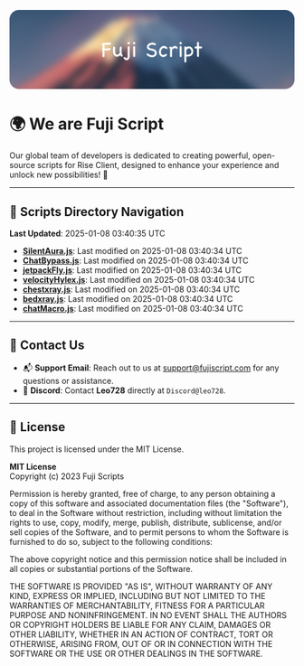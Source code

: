 ![Banner](.github/b.webp)

# 🌍 **We are Fuji Script**

Our global team of developers is dedicated to creating powerful, open-source scripts for Rise Client, designed to enhance your experience and unlock new possibilities! 🌟

---
<!-- SCRIPTS_NAVIGATION_START -->
## 📂 **Scripts Directory Navigation**

**Last Updated**: 2025-01-08 03:40:35 UTC

- **[SilentAura.js](scripts/SilentAura.js)**: Last modified on 2025-01-08 03:40:34 UTC
- **[ChatBypass.js](scripts/ChatBypass.js)**: Last modified on 2025-01-08 03:40:34 UTC
- **[jetpackFly.js](scripts/jetpackFly.js)**: Last modified on 2025-01-08 03:40:34 UTC
- **[velocityHylex.js](scripts/velocityHylex.js)**: Last modified on 2025-01-08 03:40:34 UTC
- **[chestxray.js](scripts/chestxray.js)**: Last modified on 2025-01-08 03:40:34 UTC
- **[bedxray.js](scripts/bedxray.js)**: Last modified on 2025-01-08 03:40:34 UTC
- **[chatMacro.js](scripts/chatMacro.js)**: Last modified on 2025-01-08 03:40:34 UTC

<!-- SCRIPTS_NAVIGATION_END -->

---

## 💬 **Contact Us**  
- 📬 **Support Email**: Reach out to us at [support@fujiscript.com](mailto:support@fujiscript.com) for any questions or assistance.  
- 💬 **Discord**: Contact **Leo728** directly at `Discord@leo728`.

---

## 📜 **License**

This project is licensed under the MIT License.  

**MIT License**  
Copyright (c) 2023 Fuji Scripts  

Permission is hereby granted, free of charge, to any person obtaining a copy of this software and associated documentation files (the "Software"), to deal in the Software without restriction, including without limitation the rights to use, copy, modify, merge, publish, distribute, sublicense, and/or sell copies of the Software, and to permit persons to whom the Software is furnished to do so, subject to the following conditions:  

The above copyright notice and this permission notice shall be included in all copies or substantial portions of the Software.  

THE SOFTWARE IS PROVIDED "AS IS", WITHOUT WARRANTY OF ANY KIND, EXPRESS OR IMPLIED, INCLUDING BUT NOT LIMITED TO THE WARRANTIES OF MERCHANTABILITY, FITNESS FOR A PARTICULAR PURPOSE AND NONINFRINGEMENT. IN NO EVENT SHALL THE AUTHORS OR COPYRIGHT HOLDERS BE LIABLE FOR ANY CLAIM, DAMAGES OR OTHER LIABILITY, WHETHER IN AN ACTION OF CONTRACT, TORT OR OTHERWISE, ARISING FROM, OUT OF OR IN CONNECTION WITH THE SOFTWARE OR THE USE OR OTHER DEALINGS IN THE SOFTWARE.  
